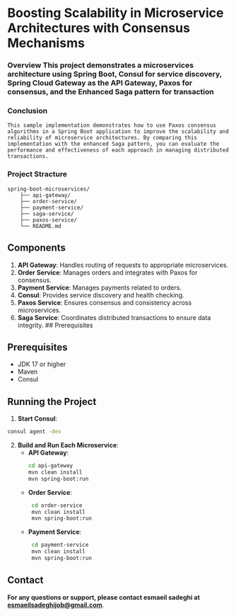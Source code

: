 ﻿# Boosting Scalability in Microservice Architectures with Consensus Mechanisms

### Overview This project demonstrates a microservices architecture using Spring Boot, Consul for service discovery, Spring Cloud Gateway as the API Gateway, Paxos for consensus, and the Enhanced Saga pattern for transaction

### Conclusion
````
This sample implementation demonstrates how to use Paxos consensus algorithms in a Spring Boot application to improve the scalability and reliability of microservice architectures. By comparing this implementation with the enhanced Saga pattern, you can evaluate the performance and effectiveness of each approach in managing distributed transactions.
````

### Project Stracture
````
spring-boot-microservices/
    ├── api-gateway/
    ├── order-service/
    ├── payment-service/
    ├── saga-service/
    ├── paxos-service/
    └── README.md
````

## Components 
1. **API Gateway**: Handles routing of requests to appropriate microservices. 
2. **Order Service**: Manages orders and integrates with Paxos for consensus. 
3. **Payment Service**: Manages payments related to orders. 
4. **Consul**: Provides service discovery and health checking. 
5. **Paxos Service**: Ensures consensus and consistency across microservices. 
6. **Saga Service**: Coordinates distributed transactions to ensure data integrity. ## Prerequisites

## Prerequisites 
- JDK 17 or higher 
- Maven 
- Consul 

## Running the Project 
1. **Start Consul**: 
````sh 
consul agent -dev 
````
2. **Build and Run Each Microservice**: 
   - **API Gateway**: 
        ```sh
        cd api-gateway
        mvn clean install
        mvn spring-boot:run
      ``` 
   - **Order Service**: 
       ```sh
        cd order-service
        mvn clean install
        mvn spring-boot:run
      ``` 
   - **Payment Service**: 
       ```sh
        cd payment-service
        mvn clean install
        mvn spring-boot:run
      ```


## Contact
**For any questions or support, please contact esmaeil sadeghi at [esmaeilsadeghijob@gmail.com](mailto:esmaeilsadeghijob@gmail.com)**.
